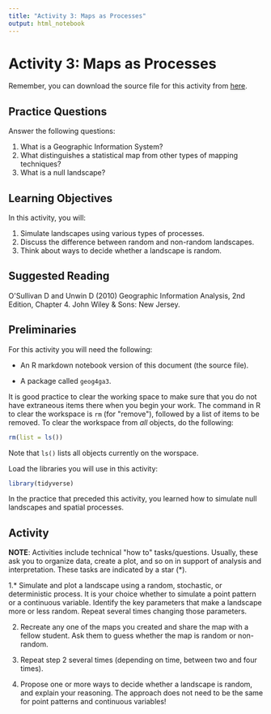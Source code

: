 ```yaml
---
title: "Activity 3: Maps as Processes"
output: html_notebook
---
```


# Activity 3: Maps as Processes

Remember, you can download the source file for this activity from [here](https://github.com/paezha/Spatial-Statistics-Course).

## Practice Questions

Answer the following questions:

1. What is a Geographic Information System?
2. What distinguishes a statistical map from other types of mapping techniques?
3. What is a null landscape?

## Learning Objectives

In this activity, you will:

1. Simulate landscapes using various types of processes.
2. Discuss the difference between random and non-random landscapes.
3. Think about ways to decide whether a landscape is random.

## Suggested Reading

O'Sullivan D and Unwin D (2010) Geographic Information Analysis, 2nd Edition, Chapter 4. John Wiley & Sons: New Jersey.

## Preliminaries

For this activity you will need the following:

* An R markdown notebook version of this document (the source file).

* A package called `geog4ga3`.

It is good practice to clear the working space to make sure that you do not have extraneous items there when you begin your work. The command in R to clear the workspace is `rm` (for "remove"), followed by a list of items to be removed. To clear the workspace from _all_ objects, do the following:

```r
rm(list = ls())
```

Note that `ls()` lists all objects currently on the worspace.

Load the libraries you will use in this activity:

```r
library(tidyverse)
```

In the practice that preceded this activity, you learned how to simulate null landscapes and spatial processes. 

## Activity

**NOTE**: Activities include technical "how to" tasks/questions. Usually, these ask you to organize data, create a plot, and so on in support of analysis and interpretation. These tasks are indicated by a star (*).

1.* Simulate and plot a landscape using a random, stochastic, or deterministic process. It is your choice whether to simulate a point pattern or a continuous variable. Identify the key parameters that make a landscape more or less random. Repeat several times changing those parameters.

2. Recreate any one of the maps you created and share the map with a fellow student. Ask them to guess whether the map is random or non-random.

3. Repeat step 2 several times (depending on time, between two and four times).

4. Propose one or more ways to decide whether a landscape is random, and explain your reasoning. The approach does not need to be the same for point patterns and continuous variables!

